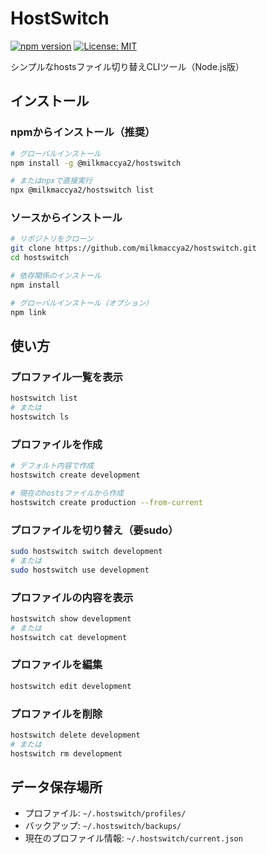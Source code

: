 # HostSwitch

[![npm version](https://badge.fury.io/js/@milkmaccya2%2Fhostswitch.svg)](https://www.npmjs.com/package/@milkmaccya2/hostswitch)
[![License: MIT](https://img.shields.io/badge/License-MIT-yellow.svg)](https://opensource.org/licenses/MIT)

シンプルなhostsファイル切り替えCLIツール（Node.js版）

## インストール

### npmからインストール（推奨）
```bash
# グローバルインストール
npm install -g @milkmaccya2/hostswitch

# またはnpxで直接実行
npx @milkmaccya2/hostswitch list
```

### ソースからインストール
```bash
# リポジトリをクローン
git clone https://github.com/milkmaccya2/hostswitch.git
cd hostswitch

# 依存関係のインストール
npm install

# グローバルインストール（オプション）
npm link
```

## 使い方

### プロファイル一覧を表示
```bash
hostswitch list
# または
hostswitch ls
```

### プロファイルを作成
```bash
# デフォルト内容で作成
hostswitch create development

# 現在のhostsファイルから作成
hostswitch create production --from-current
```

### プロファイルを切り替え（要sudo）
```bash
sudo hostswitch switch development
# または
sudo hostswitch use development
```

### プロファイルの内容を表示
```bash
hostswitch show development
# または
hostswitch cat development
```

### プロファイルを編集
```bash
hostswitch edit development
```

### プロファイルを削除
```bash
hostswitch delete development
# または
hostswitch rm development
```

## データ保存場所

- プロファイル: `~/.hostswitch/profiles/`
- バックアップ: `~/.hostswitch/backups/`
- 現在のプロファイル情報: `~/.hostswitch/current.json`